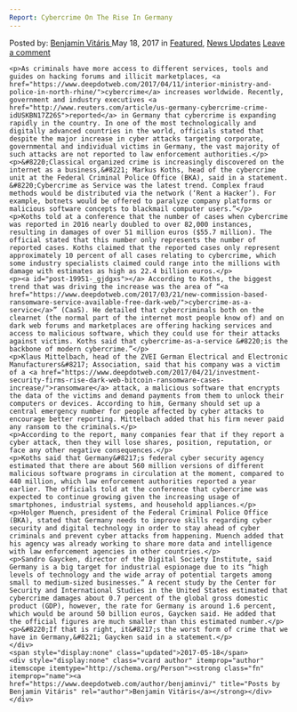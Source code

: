 ```yaml
---
Report: Cybercrime On The Rise In Germany
---
```

<article class="post-listing post-19951 post type-post status-publish format-standard has-post-thumbnail hentry 
    <div class="post-inner">
        <span>Posted by: <a href="https://www.deepdotweb.com/author/benjaminvi/" title="">Benjamin Vitáris </a></span>
    <span>May 18, 2017</span>
    <span>in <a href="https://www.deepdotweb.com/category/deepdot-news/" rel="category tag">Featured</a>, <a href="https://www.deepdotweb.com/category/news-updates/" rel="category tag">News Updates</a></span>
    <span><a href="https://www.deepdotweb.com/2017/05/18/report-cybercrime-on-the-rise-in-germany/#respond">Leave a comment</a></span>
    </p>
    <div class="clear"></div>
    
    <p>As criminals have more access to different services, tools and guides on hacking forums and illicit marketplaces, <a href="https://www.deepdotweb.com/2017/04/11/interior-ministry-and-police-in-north-rhine/">cybercrime</a> increases worldwide. Recently, government and industry executives <a href="http://www.reuters.com/article/us-germany-cybercrime-crime-idUSKBN17Z26S">reported</a> in Germany that cybercrime is expanding rapidly in the country. In one of the most technologically and digitally advanced countries in the world, officials stated that despite the major increase in cyber attacks targeting corporate, governmental and individual victims in Germany, the vast majority of such attacks are not reported to law enforcement authorities.</p>
    <p>&#8220;Classical organized crime is increasingly discovered on the internet as a business,&#8221; Markus Koths, head of the cybercrime unit at the Federal Criminal Police Office (BKA), said in a statement. &#8220;Cybercrime as Service was the latest trend. Complex fraud methods would be distributed via the network (‘Rent a Hacker’). For example, botnets would be offered to paralyze company platforms or malicious software concepts to blackmail computer users.”</p>
    <p>Koths told at a conference that the number of cases when cybercrime was reported in 2016 nearly doubled to over 82,000 instances, resulting in damages of over 51 million euros ($55.7 million). The official stated that this number only represents the number of reported cases. Koths claimed that the reported cases only represent approximately 10 percent of all cases relating to cybercrime, which some industry specialists claimed could range into the millions with damage with estimates as high as 22.4 billion euros.</p>
    <p><a id="post-19951-_gjdgxs"></a> According to Koths, the biggest trend that was driving the increase was the area of “<a href="https://www.deepdotweb.com/2017/03/21/new-commission-based-ransomware-service-available-free-dark-web/">cybercrime-as-a-service</a>” (CaaS). He detailed that cybercriminals both on the clearnet (the normal part of the internet most people know of) and on dark web forums and marketplaces are offering hacking services and access to malicious software, which they could use for their attacks against victims. Koths said that cybercrime-as-a-service &#8220;is the backbone of modern cybercrime.”</p>
    <p>Klaus Mittelbach, head of the ZVEI German Electrical and Electronic Manufacturers&#8217; Association, said that his company was a victim of a <a href="https://www.deepdotweb.com/2017/04/21/investment-security-firms-rise-dark-web-bitcoin-ransomware-cases-increase/">ransomware</a> attack, a malicious software that encrypts the data of the victims and demand payments from them to unlock their computers or devices. According to him, Germany should set up a central emergency number for people affected by cyber attacks to encourage better reporting. Mittelbach added that his firm never paid any ransom to the criminals.</p>
    <p>According to the report, many companies fear that if they report a cyber attack, then they will lose shares, position, reputation, or face any other negative consequences.</p>
    <p>Koths said that Germany&#8217;s federal cyber security agency estimated that there are about 560 million versions of different malicious software programs in circulation at the moment, compared to 440 million, which law enforcement authorities reported a year earlier. The officials told at the conference that cybercrime was expected to continue growing given the increasing usage of smartphones, industrial systems, and household appliances.</p>
    <p>Holger Muench, president of the Federal Criminal Police Office (BKA), stated that Germany needs to improve skills regarding cyber security and digital technology in order to stay ahead of cyber criminals and prevent cyber attacks from happening. Muench added that his agency was already working to share more data and intelligence with law enforcement agencies in other countries.</p>
    <p>Sandro Gaycken, director of the Digital Society Institute, said Germany is a big target for industrial espionage due to its “high levels of technology and the wide array of potential targets among small to medium-sized businesses.” A recent study by the Center for Security and International Studies in the United States estimated that cybercrime damages about 0.7 percent of the global gross domestic product (GDP), however, the rate for Germany is around 1.6 percent, which would be around 50 billion euros, Gaycken said. He added that the official figures are much smaller than this estimated number.</p>
    <p>&#8220;If that is right, it&#8217;s the worst form of crime that we have in Germany,&#8221; Gaycken said in a statement.</p>
    </div>
    <span style="display:none" class="updated">2017-05-18</span>
    <div style="display:none" class="vcard author" itemprop="author" itemscope itemtype="http://schema.org/Person"><strong class="fn" itemprop="name"><a href="https://www.deepdotweb.com/author/benjaminvi/" title="Posts by Benjamin Vitáris" rel="author">Benjamin Vitáris</a></strong></div>
    </div>
</article>


